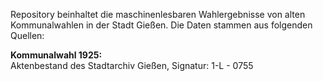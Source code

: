 Repository beinhaltet die maschinenlesbaren Wahlergebnisse von alten Kommunalwahlen in der Stadt Gießen. Die Daten stammen aus folgenden Quellen:

**Kommunalwahl 1925:**  
Aktenbestand des Stadtarchiv Gießen, Signatur: 1-L - 0755
